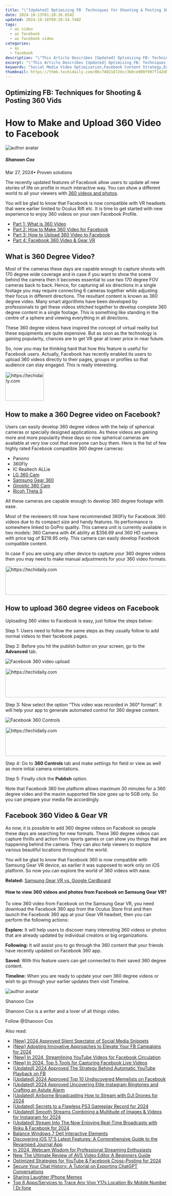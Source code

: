 ```yaml
---
title: "\"[Updated] Optimizing FB  Techniques for Shooting & Posting 360 Vids\""
date: 2024-10-13T01:20:36.654Z
updated: 2024-10-16T09:20:54.740Z
tags:
  - ai video
  - ai facebook
  - ai facebook video
categories:
  - ai
  - facebook
description: "\"This Article Describes [Updated] Optimizing FB: Techniques for Shooting & Posting 360 Vids\""
excerpt: "\"This Article Describes [Updated] Optimizing FB: Techniques for Shooting & Posting 360 Vids\""
keywords: "Social Media Video Optimization,Facebook Content Strategy,Engaging 360 Videos,FB Video Promotion Techniques,Shooting for Maximum Reach,Posting VR Videos Effectively,Enhancing Social Media Presence"
thumbnail: https://thmb.techidaily.com/06c74021872dcc3b0ce900f997f142db31fade534149e5bce6ee9984dd257b98.jpg
---
```


## Optimizing FB: Techniques for Shooting & Posting 360 Vids

# How to Make and Upload 360 Video to Facebook

![author avatar](https://images.wondershare.com/filmora/article-images/shannon-cox.jpg)

##### Shanoon Cox

 Mar 27, 2024• Proven solutions

 The recently updated features of Facebook allow users to update all new stories of life on profile in much interactive way. You can show a different world to all your viewers with [360 videos and photos](https://tools.techidaily.com/wondershare/filmora/download/).

 You will be glad to know that Facebook is now compatible with VR headsets that were earlier limited to Oculus Rift etc. It is time to get started with new experience to enjoy 360 videos on your own Facebook Profile.

* [Part 1: What is 360 Video](#part1)
* [Part 2: How to Make 360 Video for Facebook](#part2)
* [Part 3: How to Upload 360 Video to Facebook](#part3)
* [Part 4: Facebook 360 Video & Gear VR](#part4)

## What is 360 Degree Video?

 Most of the cameras these days are capable enough to capture shoots with 170 degree wide coverage and in case if you want to show the scene behind the camera then it becomes essential to use two 170 degree FOV cameras back to back. Hence, for capturing all six directions in a single footage you may require connecting 6 cameras together while adjusting their focus in different directions. The resultant content is known as 360 degree video. Many smart algorithms have been developed by professionals to get these videos stitched together to develop complete 360 degree content in a single footage. This is something like standing in the centre of a sphere and viewing everything in all directions.

 These 360 degree videos have inspired the concept of virtual reality but these equipments are quite expensive. But as soon as the technology is gaining popularity, chances are to get VR gear at lower price in near future.

 So, now you may be thinking hard that how this feature is useful for Facebook users. Actually, Facebook has recently enabled its users to upload 360 videos directly to their pages, groups or profiles so that audience can stay engaged. This is really interesting.

<!-- affiliate ads begin -->
<a href="https://bluetties.sjv.io/c/5597632/2141688/17094" target="_top" id="2141688">
  <img src="//a.impactradius-go.com/display-ad/17094-2141688" border="0" alt="https://techidaily.com" width="120" height="90"/>
</a>
<img height="0" width="0" src="https://bluetties.sjv.io/i/5597632/2141688/17094" style="position:absolute;visibility:hidden;" border="0" />
<!-- affiliate ads end -->

## How to make a 360 Degree video on Facebook?

 Users can easily develop 360 degree videos with the help of spherical cameras or specially designed applications. As these videos are gaining more and more popularity these days so now spherical cameras are available at very low cost that everyone can buy them. Here is the list of few highly rated Facebook compatible 360 degree cameras:

* Panono
* 360Fly
* IC Realtech ALLie
* [LG 360 Cam](https://tools.techidaily.com/wondershare/filmora/download/)
* [Samsung Gear 360](https://tools.techidaily.com/wondershare/filmora/download/)
* [Giroptic 360 Cam](https://tools.techidaily.com/wondershare/filmora/download/)
* [Ricoh Theta S](https://tools.techidaily.com/wondershare/filmora/download/)

 All these cameras are capable enough to develop 360 degree footage with ease.

 Most of the reviewers till now have recommended 360Fly for Facebook 360 videos due to its compact size and handy features. Its performance is somewhere linked to GoPro quality. This camera unit is currently available in two models: 360 Camera with 4K ability at $356.69 and 360 HD camera with price tag of $219.95 only. This camera can easily develop Facebook compatible content.

 In case if you are using any other device to capture your 360 degree videos then you may need to make manual adjustments for your 360 video formats.

<!-- affiliate ads begin -->
<a href="https://aligracehair.sjv.io/c/5597632/1934188/19272" target="_top" id="1934188">
  <img src="//a.impactradius-go.com/display-ad/19272-1934188" border="0" alt="https://techidaily.com" width="728" height="90"/>
</a>
<img height="0" width="0" src="https://aligracehair.sjv.io/i/5597632/1934188/19272" style="position:absolute;visibility:hidden;" border="0" />
<!-- affiliate ads end -->

## How to upload 360 degree videos on Facebook

 Uploading 360 video to Facebook is easy, just follow the steps below:

 Step 1: Users need to follow the same steps as they usually follow to add normal videos to their facebook pages.

 Step 2: Before you hit the publish button on your screen, go to the   **Advanced** tab.

![Facebook 360 video upload](https://images.wondershare.com/filmora/article-images/facebook-360-video-upload.jpg)

<!-- affiliate ads begin -->
<a href="https://aligracehair.sjv.io/c/5597632/2115937/19272" target="_top" id="2115937">
  <img src="//a.impactradius-go.com/display-ad/19272-2115937" border="0" alt="https://techidaily.com" width="728" height="90"/>
</a>
<img height="0" width="0" src="https://aligracehair.sjv.io/i/5597632/2115937/19272" style="position:absolute;visibility:hidden;" border="0" />
<!-- affiliate ads end -->

 Step 3: Now select the option “This video was recorded in 360° format”. It will help your app to generate automated control for 360 degree content.

![Facebook 360 Controls](https://images.wondershare.com/filmora/article-images/facebook-360-controls.jpg)

<!-- affiliate ads begin -->
<a href="https://appsumo.8odi.net/c/5597632/2037475/7443" target="_top" id="2037475">
  <img src="//a.impactradius-go.com/display-ad/7443-2037475" border="0" alt="https://techidaily.com" width="728" height="90"/>
</a>
<img height="0" width="0" src="https://appsumo.8odi.net/i/5597632/2037475/7443" style="position:absolute;visibility:hidden;" border="0" />
<!-- affiliate ads end -->

 Step 4: Go to **360 Controls** tab and make settings for field or view as well as more initial camera orientations.

 Step 5: Finally click the **Publish** option.

 Note that Facebook 360 live platform allows maximum 30 minutes for a 360 degree video and the maxim supported file size goes up to 5GB only. So you can prepare your media file accordingly.

## Facebook 360 Video & Gear VR

 As now, it is possible to add 360 degree videos on Facebook so people these days are searching for new formats. These 360 degree videos can capture thrills and action from sports games or can show you things that are happening behind the camera. They can also help viewers to explore various beautiful locations throughout the world.

 You will be glad to know that Facebook 360 is now compatible with Samsung Gear VR device, as earlier it was supposed to work only on iOS platform. So now you can explore the world of 360 videos with ease.

**Related:** [Samsung Gear VR vs. Google Cardboard](https://tools.techidaily.com/wondershare/filmora/download/)

#### How to view 360 videos and photos from Facebook on Samsung Gear VR?

 To view 360 video from Facebook on the Samsung Gear VR, you need download the Facebook 360 app from the Oculus Store first and then launch the Facebook 360 app at your Gear VR headset, then you can perform the following actions:

**Explore:** It will help users to discover many interesting 360 videos or photos that are already updated by individual creators or big organizations.

**Following:** It will assist you to go through the 360 content that your friends have recently updated on Facebook 360 app.

**Saved:** With this feature users can get connected to their saved 360 degree content.

**Timeline:** When you are ready to update your own 360 degree videos or wish to go through your earlier updates then visit Timeline.

![author avatar](https://images.wondershare.com/filmora/article-images/shannon-cox.jpg)

Shanoon Cox

Shanoon Cox is a writer and a lover of all things video.

Follow @Shanoon Cox

<ins class="adsbygoogle"
      style="display:block"
      data-ad-client="ca-pub-7571918770474297"
      data-ad-slot="8358498916"
      data-ad-format="auto"
      data-full-width-responsive="true"></ins>

<span class="atpl-alsoreadstyle">Also read:</span>
<div><ul>
<li><a href="https://facebook-videos.techidaily.com/new-2024-approved-silent-spectator-of-social-media-snippets/"><u>[New] 2024 Approved Silent Spectator of Social Media Snippets</u></a></li>
<li><a href="https://facebook-videos.techidaily.com/new-adopting-innovative-approaches-to-elevate-your-fb-campaigns-for-2024/"><u>[New] Adopting Innovative Approaches to Elevate Your FB Campaigns for 2024</u></a></li>
<li><a href="https://facebook-videos.techidaily.com/new-in-2024-streamlining-youtube-videos-for-facebook-circulation/"><u>[New] In 2024, Streamlining YouTube Videos for Facebook Circulation</u></a></li>
<li><a href="https://facebook-videos.techidaily.com/new-in-2024-top-5-tools-for-capturing-facebook-live-videos/"><u>[New] In 2024, Top 5 Tools for Capturing Facebook Live Videos</u></a></li>
<li><a href="https://facebook-videos.techidaily.com/updated-2024-approved-the-strategy-behind-automatic-youtube-playback-on-fb/"><u>[Updated] 2024 Approved The Strategy Behind Automatic YouTube Playback on FB</u></a></li>
<li><a href="https://facebook-videos.techidaily.com/updated-2024-approved-top-10-undiscovered-memelists-on-facebook/"><u>[Updated] 2024 Approved Top 10 Undiscovered Memelists on Facebook</u></a></li>
<li><a href="https://vp-tips.techidaily.com/updated-2024-approved-uncovering-elite-instagram-ringtones-and-crafting-an-astute-alarm/"><u>[Updated] 2024 Approved Uncovering Elite Instagram Ringtones and Crafting an Astute Alarm</u></a></li>
<li><a href="https://facebook-videos.techidaily.com/updated-airborne-broadcasting-how-to-stream-with-dji-drones-for-2024/"><u>[Updated] Airborne Broadcasting How to Stream with DJI Drones for 2024</u></a></li>
<li><a href="https://on-screen-recording.techidaily.com/updated-secrets-to-a-flawless-ps3-gameplay-record-for-2024/"><u>[Updated] Secrets to a Flawless PS3 Gameplay Record for 2024</u></a></li>
<li><a href="https://instagram-videos.techidaily.com/updated-smooth-streams-combining-a-multitude-of-images-and-videos-for-instagram-for-2024/"><u>[Updated] Smooth Streams Combining a Multitude of Images & Videos for Instagram for 2024</u></a></li>
<li><a href="https://facebook-videos.techidaily.com/updated-stream-into-the-now-enjoying-real-time-broadcasts-with-roku-and-facebook-for-2024/"><u>[Updated] Stream Into The Now Enjoying Real-Time Broadcasts with Roku & Facebook for 2024</u></a></li>
<li><a href="https://driver-error.techidaily.com/balance-windows-7-dell-interactive-elements/"><u>Balance Windows 7 Dell Interactive Elements</u></a></li>
<li><a href="https://os-tips.techidaily.com/discovering-ios-17s-latest-features-a-comprehensive-guide-to-the-revamped-journal-app/"><u>Discovering iOS 17'S Latest Features: A Comprehensive Guide to the Revamped Journal App</u></a></li>
<li><a href="https://remote-screen-capture.techidaily.com/in-2024-webcam-wisdom-for-professional-streaming-enthusiasts/"><u>In 2024, Webcam Wisdom for Professional Streaming Enthusiasts</u></a></li>
<li><a href="https://ai-driven-video-production.techidaily.com/new-the-ultimate-review-of-avs-video-editor-a-beginners-guide/"><u>New The Ultimate Review of AVS Video Editor A Beginners Guide</u></a></li>
<li><a href="https://facebook-videos.techidaily.com/optimized-strategies-for-youtube-and-facebook-cross-posting-for-2024/"><u>Optimized Strategies for YouTube & Facebook Cross-Posting for 2024</u></a></li>
<li><a href="https://tech-hub.techidaily.com/secure-your-chat-history-a-tutorial-on-exporting-chatgpt-conversations/"><u>Secure Your Chat History: A Tutorial on Exporting ChatGPT Conversations</u></a></li>
<li><a href="https://extra-lessons.techidaily.com/sharing-laughter-iphone-memes/"><u>Sharing Laughter IPhone Memes</u></a></li>
<li><a href="https://android-location-track.techidaily.com/top-6-appsservices-to-trace-any-vivo-y17s-location-by-mobile-number-drfone-by-drfone-virtual-android/"><u>Top 6 Apps/Services to Trace Any Vivo Y17s Location By Mobile Number | Dr.fone</u></a></li>
</ul></div>

